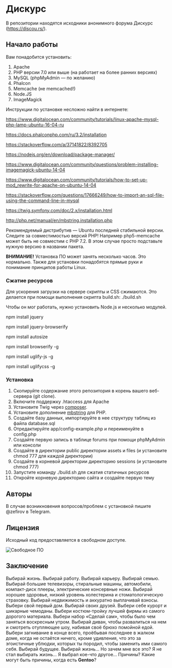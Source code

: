 # Дискурс

В репозитории находятся исходники анонимного форума Дискурс (https://discou.rs/).

## Начало работы

Вам понадобится установить:
1) Apache
2) PHP версии 7.0 или выше (на работает на более ранних версиях)
3) MySQL (phpMyAdmin — по желанию)
4) Phalcon
5) Memcache (не memcached!)
6) Node.JS
7) ImageMagick

Инструкции по установке несложно найти в интернете:

https://www.digitalocean.com/community/tutorials/linux-apache-mysql-php-lamp-ubuntu-16-04-ru

https://docs.phalconphp.com/ru/3.2/installation

https://stackoverflow.com/a/37141822/8392705

https://nodejs.org/en/download/package-manager/

https://www.digitalocean.com/community/questions/problem-installing-imagemagick-ubuntu-14-04

https://www.digitalocean.com/community/tutorials/how-to-set-up-mod_rewrite-for-apache-on-ubuntu-14-04

https://stackoverflow.com/questions/17666249/how-to-import-an-sql-file-using-the-command-line-in-mysql

https://twig.symfony.com/doc/2.x/installation.html

http://php.net/manual/en/mbstring.installation.php

Рекомендуемый дистрибутив — Ubuntu последней стабильной версии.
Следите за совместимостью версий PHP! Например php5-memcache может быть не совместим с PHP 7.2. В этом случае просто подставьте нужную версию в названии пакета.

**ВНИМАНИЕ!** Установка  ПО может занять несколько часов. Это нормально. Также для установки понадобятся прямые руки и понимание принципов работы Linux.

### Сжатие ресурсов
Для ускорения загрузки на сервере скрипты и CSS сжимаются.
Это делается при помощи выполнения скрипта build.sh: ./build.sh

Чтобы он мог работать, нужно установить Node.js и несколько модулей.

npm install jquery

npm install jquery-browserify

npm install autosize

npm install browserify -g

npm install uglify-js -g

npm install uglifycss -g

### Установка

1) Скопируйте содержание этого репозитория в корень вашего веб-сервера (git clone).
2) Включите поддержку .htaccess для Apache
3) Установите Twig через [composer](https://twig.symfony.com/doc/2.x/installation.html).
4) Установите дополнение [mbstring](http://php.net/manual/en/mbstring.installation.php) для PHP.
4) Создайте базу данных, импортируйте в нее структуру таблиц из файла database.sql
5) Отредактируйте app/config-example.php и переименуйте в config.php
6) Создайте первую запись в таблице forums при помощи phpMyAdmin или консоли
7) Создайте в директории public директории assets и files (и установите chmod 777 для каждой директории)
8) Создайте в корневой директории директорию sessions (и установите chmod 777)
9) Запустите команду ./build.sh для сжатия статичных ресурсов
10) Откройте корневую директорию сайта и создайте первую тему

## Авторы

В случае возникновения вопросов/проблем с установкой пишите @zefirov в Telegram.

## Лицензия

Исходный код предоставляется в свободном доступе.

![Свободное ПО](https://vzuks.files.wordpress.com/2015/05/gnu_and_stallman_2012.jpg)

## Заключение

Выбирай жизнь. Выбирай работу. Выбирай карьеру. Выбирай семью. Выбирай большие телевизоры, стиральные машины, автомобили, компакт-диск плееры, электрические консервные ножи. Выбирай хорошее здоровье, низкий уровень холестерина и стоматологическую страховку. Выбирай недвижимость и аккуратно выплачивай взносы. Выбери свой первый дом. Выбирай своих друзей. Выбери себе курорт и шикарные чемоданы. Выбери костюм-тройку лучшей фирмы из самого дорогого материала. Выбери набор «Сделай сам», чтобы было чем заняться воскресным утром. Выбирай диван, чтобы развалиться на нем и смотреть отупляющее шоу, набивая своё брюхо помойной едой. Выбери загнивание в конце всего, проёбывая последнее в жалком доме, когда не остаётся ничего, кроме удивления, что это за эгоистичные ублюдки, которых ты породил, чтобы заменить ими самого себя. Выбирай будущее. Выбирай жизнь… Но зачем мне все это? Я не стал выбирать жизнь… Я выбрал кое-что другое… Причины? Какие могут быть причины, когда есть **Gentoo**?
